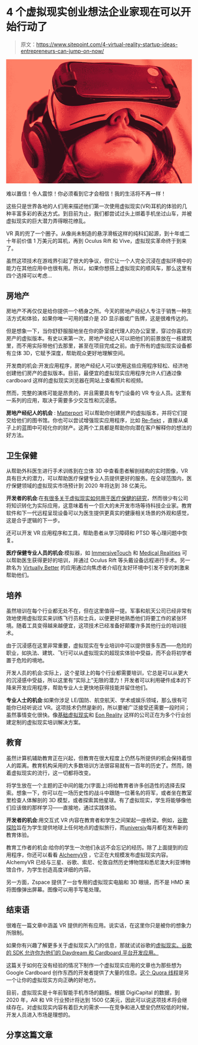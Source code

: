 # 4 个虚拟现实创业想法企业家现在可以开始行动了

> 原文：<https://www.sitepoint.com/4-virtual-reality-startup-ideas-entrepreneurs-can-jump-on-now/>

![Virtual reality](img/418ac5c8864dc9f50066f9a53e8b674a.png)

难以置信！令人震惊！你必须看到它才会相信！我的生活将不再一样！

这些只是世界各地的人们用来描述他们第一次使用虚拟现实(VR)耳机的体验的几种丰富多彩的表达方式。到目前为止，我们都尝试过头上绑着手机坐过山车，并被虚拟现实的巨大潜力弄得眼花缭乱。

VR 真的兜了一个圈子。从像尚未制造的悬浮滑板这样的纯科幻起源，到十年或二十年前价值 1 万美元的耳机，再到 Oculus Rift 和 Vive，虚拟现实革命终于到来了。

虽然这项技术在游戏界引起了很大的争议，但它让一个人完全沉浸在虚拟环境中的能力在其他应用中也很有用。所以，如果你想搭上虚拟现实的顺风车，那么这里有四个选择可以考虑…

## 房地产

房地产不再仅仅是给你提供一个栖身之所。今天的房地产经纪人专注于销售一种生活方式和体验，如果你唯一可用的媒介是 2D 显示器或广告牌，这是很难传达的。

但是想象一下，当你舒舒服服地坐在你的卧室或代理人的办公室里，穿过你喜欢的房产的虚拟版本。有史以来第一次，房地产经纪人可以把他们的前景放在一栋建筑里，而不用实际带他们去那里，甚至在项目完成之前。由于所有的虚拟现实设备都有立体 3D，它赋予深度，帮助观众更好地理解空间。

开发商的机会:开发应用程序，房地产经纪人可以使用这些应用程序轻松、经济地创建他们房产的虚拟版本。目前，最便宜的虚拟现实应用程序允许人们通过像 cardboard 这样的虚拟现实浏览器在网站上查看照片和视频。

然而，完整的演练可能是昂贵的，并且需要具有专门设备的 VR 专业人员。这里有一系列的应用，取决于需要多少交互性和沉浸感。

**房地产经纪人的机会** : [Matterport](https://matterport.com) 可以帮助你创建房产的虚拟版本，并将它们提交给他们的图书馆。你也可以尝试增强现实应用程序，比如 [Re-flekt](http://www.re-flekt.com/archive/en/real-estate-ar/143-smarter-city-experience-real-estate-projects-with-augmented-reality) ，直接从桌子上的蓝图中可视化你的财产。这两个工具都是帮助你向潜在客户解释你的想法的好方法。

## 卫生保健

从帮助外科医生进行手术训练到在立体 3D 中查看患者解剖结构的实时图像，VR 具有巨大的潜力，可以帮助医疗保健专业人员提供更好的服务。在全球范围内，医疗保健领域的虚拟现实市场预计到 2020 年将达到 38 亿美元。

**开发者的机会**:在[有很多关于虚拟现实如何用于医疗保健的研究](https://techcrunch.com/2015/09/16/virtual-reality-in-healthcare-wheres-the-innovation/)，然而很少有公司将知识转化为实际应用，这意味着有一个巨大的未开发市场等待科技企业家。教育软件和下一代远程呈现设备可以为医生提供更真实的健康相关场景的外观和感觉，这是合乎逻辑的下一步。

还可以开发 VR 应用程序和工具，帮助患者从学习障碍和 PTSD 等心理问题中恢复。

**医疗保健专业人员的机会**:模拟器，如 [ImmersiveTouch](http://www.immersivetouch.com/) 和 [Medical Realities](http://www.medicalrealities.com/) 可以帮助医生获得更好的培训，并通过 Oculus Rift 等头戴设备远程进行手术。另一款名为 [Virtually Better](http://www.virtuallybetter.com/) 的应用通过向焦虑者介绍在友好环境中引发不安的刺激来帮助他们。

## 培养

虽然培训在每个行业都无处不在，但在这里值得一提。军事和航天公司已经非常有效地使用虚拟现实来训练飞行员和士兵，以便更好地熟悉他们将要工作的紧张环境。随着工具变得越来越便宜，这项技术已经准备好颠覆许多其他行业的培训技术。

由于沉浸感在这里非常重要，虚拟现实在专业培训中可以提供很多东西——危险的职业，如执法、建筑、飞行可以从虚拟现实的超现实体验中受益，而不会将初学者置于危险的境地。

开发人员的机会:实际上，这个星球上的每个行业都需要培训，它总是可以从更大的沉浸感中受益，所以这里有“实际上”无限的潜力！开发者可以利用硬件成本的下降来开发应用程序，帮助专业人士更快地获得技能并留住他们。

**专业人士的机会**:如果你涉足 LE/国防、航空航天、学术或娱乐领域，那么很有可能你已经听说过 VR。这项技术仍然是新的，所以要被广泛接受还需要一段时间；虽然事情变化很快。像[基础虚拟现实](http://www.fundamentalvr.com/services/industries/)和 [Eon Reality](http://www.eonreality.com/) 这样的公司正在为多个行业创建定制的虚拟现实培训解决方案。

## 教育

虽然计算机辅助教育正在兴起，但教育在很大程度上仍然与所提供的机会保持着惊人的距离。教育机构采用的大多数培训方法很容易就有一百年的历史了。然而，随着虚拟现实的流行，这一切都将改变。

将学生放在一个主题的正中间的能力(字面上)将给教育者许多创造性的选择去探索。想象一下，你可以在一场历史性的战斗中跟随一位著名的将军，或者坐在教室里检查人体解剖的 3D 模型，或者探索其他星球。有了虚拟现实，学生将能够像他们应该做的那样学习——直接地，通过实践体验。

**开发者的机会**:用交互式 VR 内容在教育者和学生之间架起一座桥梁。例如，[谷歌探险](https://www.google.com/edu/expeditions)旨在为学生提供地球上任何地点的虚拟旅行，而[universiv](https://unimersiv.com/)每月都在发布新的教育体验。

教育工作者的机会:给你的学生一次他们永远不会忘记的经历。除了上面提到的应用程序，你还可以看看 [AlchemyVR](https://alchemyimmersive.com/) ，它正在大规模发布虚拟现实内容。AlchemyVR 已经与三星、谷歌、索尼、伦敦自然历史博物馆和悉尼澳大利亚博物馆合作，为学生创造高度详细的内容。

另一方面，Zspace 提供了一台专用的虚拟现实电脑和 3D 眼镜，而不是 HMD 来将图像弹出屏幕。图像可以用手写笔处理。

## 结束语

很难在一篇文章中涵盖 VR 提供的所有应用。说实话，在这里你只是被你的想象力所限制。

如果你有兴趣了解更多关于虚拟现实入门的信息，那就试试谷歌的[虚拟现实。谷歌的 SDK 允许你为他们的 Daydream 和 Cardboard 平台开发应用。](https://developers.google.com/vr/)

这篇关于如何在没有经验的情况下制作一个虚拟现实应用的文章也为那些想为 Google Cardboard 创作东西的开发者提供了大量的信息。[这个 Quora 线程](https://www.quora.com/I-want-to-be-a-virtual-reality-developer-From-where-can-I-start-What-are-the-best-learning-materials)是另一个让你的虚拟现实方向正确的好地方。

目前，虚拟现实是十年前智能手机市场的翻版。根据 DigiCapital 的数据，到 2020 年，AR 和 VR 行业预计将达到 1500 亿美元，因此可以说这项技术将会继续存在。对虚拟现实内容有着巨大的需求——在竞争和进入壁垒仍然较低的时候，开发人员进入市场是理想的。

## 分享这篇文章